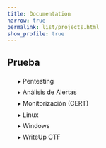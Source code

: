 ```yaml
---
title: Documentation
narrow: true
permalink: list/projects.html
show_profile: true
---
```


## Prueba

<style>
	#menu * { list-style:none;}
	#menu li{ line-height:180%;}
	#menu li a{color:#222; text-decoration:none;}
	#menu li a:before{ content:"\025b8"; color:#ddd; margin-right:4px;}
	#menu input[name="list"] {
	    position: absolute;
	    left: -1000em;
	    }
	#menu label:before{ content:"\025b8"; margin-right:4px;}
	#menu input:checked ~ label:before{ content:"\025be";}
	#menu .interior{display: none;}
	#menu input:checked ~ ul{display:block;}
</style>


<ul id="menu">
   <li><input type="checkbox" name="list" id="nivel1-1"><label for="nivel1-1">Pentesting</label>
   <ul class="interior">

<div markdown="1">

{% assign pentesting = site.pages | where_exp: "item" , "item.path contains 'pentesting'"%}

{% for item in pentesting %}

- [{{item.title }}]({{item.url}})

{% endfor %}

</div>
	</ul>
   <li><input type="checkbox" name="list" id="nivel1-2"><label for="nivel1-2">Análisis de Alertas</label>
   <ul class="interior">

<div markdown="1">

{% assign analisisAlertas = site.pages | where_exp: "item" , "item.path contains 'analisisAlertas'"%}

{% for item in analisisAlertas %}

- [{{item.title }}]({{item.url}})

{% endfor %}

</div>
	</ul>
	<li><input type="checkbox" name="list" id="nivel1-3"><label for="nivel1-3">Monitorización (CERT)</label>
	   <ul class="interior">

<div markdown="1">

{% assign monitorizacion = site.pages | where_exp: "item" , "item.path contains 'monitorizacion'"%}

{% for item in monitorizacion %}

- [{{item.title }}]({{item.url}})

{% endfor %}

</div>
	</ul>
	<li><input type="checkbox" name="list" id="nivel1-4"><label for="nivel1-4">Linux</label>
	   <ul class="interior">

<div markdown="1">

{% assign linux = site.pages | where_exp: "item" , "item.path contains 'linux'"%}

{% for item in linux %}

- [{{item.title }}]({{item.url}})

{% endfor %}

</div>
	</ul>
	<li><input type="checkbox" name="list" id="nivel1-5"><label for="nivel1-5">Windows</label>
	   <ul class="interior">

<div markdown="1">

{% assign windows = site.pages | where_exp: "item" , "item.path contains 'windows'"%}

{% for item in windows %}

- [{{item.title }}]({{item.url}})

{% endfor %}

</div>
	</ul>
	<li><input type="checkbox" name="list" id="nivel1-6"><label for="nivel1-6">WriteUp CTF</label>
	   <ul class="interior">
	   	 	<li><input type="checkbox" name="list" id="nivel2-6"><label for="nivel2-6">HackTheBox CTF</label>
	         <ul class="interior">

<div markdown="1">

{% assign hackthebox = site.pages | where_exp: "item" , "item.path contains 'ctf/HackTheBox'"%}

{% for item in hackthebox %}

- [{{item.title }}]({{item.url}})

{% endfor %}

</div>
	            </ul>
	         </li>
	         <li><input type="checkbox" name="list" id="nivel2-7"><label for="nivel2-7">TryHackMe CTF</label>
	         <ul class="interior">

<div markdown="1">

{% assign tryhackme = site.pages | where_exp: "item" , "item.path contains 'ctf/TryHackMe'"%}

{% for item in tryhackme %}

- [{{item.title }}]({{item.url}})

{% endfor %}

</div>
	          </ul>
	        </li>
	</ul>

